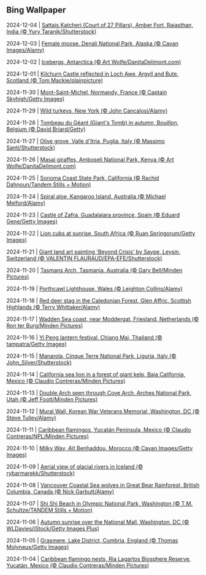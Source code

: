 ## Bing Wallpaper
2024-12-04 | [Sattais Katcheri (Court of 27 Pillars), Amber Fort, Rajasthan, India (© Yury Taranik/Shutterstock)](./wallpaper/2024-12-04.jpg) 

2024-12-03 | [Female moose, Denali National Park, Alaska (© Cavan Images/Alamy)](./wallpaper/2024-12-03.jpg) 

2024-12-02 | [Icebergs, Antarctica (© Art Wolfe/DanitaDelimont.com)](./wallpaper/2024-12-02.jpg) 

2024-12-01 | [Kilchurn Castle reflected in Loch Awe, Argyll and Bute, Scotland (© Tom Mackie/plainpicture)](./wallpaper/2024-12-01.jpg) 

2024-11-30 | [Mont-Saint-Michel, Normandy, France (© Captain Skyhigh/Getty Images)](./wallpaper/2024-11-30.jpg) 

2024-11-29 | [Wild turkeys, New York (© John Cancalosi/Alamy)](./wallpaper/2024-11-29.jpg) 

2024-11-28 | [Tombeau du Géant (Giant's Tomb) in autumn, Bouillon, Belgium (© David Briard/Getty)](./wallpaper/2024-11-28.jpg) 

2024-11-27 | [Olive grove, Valle d'Itria, Puglia, Italy (© Massimo Santi/Shutterstock)](./wallpaper/2024-11-27.jpg) 

2024-11-26 | [Masai giraffes, Amboseli National Park, Kenya (© Art Wolfe/DanitaDelimont.com)](./wallpaper/2024-11-26.jpg) 

2024-11-25 | [Sonoma Coast State Park, California (© Rachid Dahnoun/Tandem Stills + Motion)](./wallpaper/2024-11-25.jpg) 

2024-11-24 | [Spiral aloe, Kangaroo Island, Australia (© Michael Melford/Alamy)](./wallpaper/2024-11-24.jpg) 

2024-11-23 | [Castle of Zafra, Guadalajara province, Spain (© Eduard Gene/Getty Images)](./wallpaper/2024-11-23.jpg) 

2024-11-22 | [Lion cubs at sunrise, South Africa (© Ruan Springorum/Getty Images)](./wallpaper/2024-11-22.jpg) 

2024-11-21 | [Giant land art painting 'Beyond Crisis' by Saype, Leysin, Switzerland (© VALENTIN FLAURAUD/EPA-EFE/Shutterstock)](./wallpaper/2024-11-21.jpg) 

2024-11-20 | [Tasmans Arch, Tasmania, Australia (© Gary Bell/Minden Pictures)](./wallpaper/2024-11-20.jpg) 

2024-11-19 | [Porthcawl Lighthouse, Wales (© Leighton Collins/Alamy)](./wallpaper/2024-11-19.jpg) 

2024-11-18 | [Red deer stag in the Caledonian Forest, Glen Affric, Scottish Highlands (© Terry Whittaker/Alamy)](./wallpaper/2024-11-18.jpg) 

2024-11-17 | [Wadden Sea coast, near Moddergat, Friesland, Netherlands (© Ron ter Burg/Minden Pictures)](./wallpaper/2024-11-17.jpg) 

2024-11-16 | [Yi Peng lantern festival, Chiang Mai, Thailand (© tampatra/Getty Images)](./wallpaper/2024-11-16.jpg) 

2024-11-15 | [Manarola, Cinque Terre National Park, Liguria, Italy (© John_Silver/Shutterstock)](./wallpaper/2024-11-15.jpg) 

2024-11-14 | [California sea lion in a forest of giant kelp, Baja California, Mexico (© Claudio Contreras/Minden Pictures)](./wallpaper/2024-11-14.jpg) 

2024-11-13 | [Double Arch seen through Cove Arch, Arches National Park, Utah (© Jeff Foott/Minden Pictures)](./wallpaper/2024-11-13.jpg) 

2024-11-12 | [Mural Wall, Korean War Veterans Memorial, Washington, DC (© Steve Tulley/Alamy)](./wallpaper/2024-11-12.jpg) 

2024-11-11 | [Caribbean flamingos, Yucatán Peninsula, Mexico (© Claudio Contreras/NPL/Minden Pictures)](./wallpaper/2024-11-11.jpg) 

2024-11-10 | [Milky Way, Aït Benhaddou, Morocco (© Cavan Images/Getty Images)](./wallpaper/2024-11-10.jpg) 

2024-11-09 | [Aerial view of glacial rivers in Iceland (© rybarmarekk/Shutterstock)](./wallpaper/2024-11-09.jpg) 

2024-11-08 | [Vancouver Coastal Sea wolves in Great Bear Rainforest, British Columbia, Canada (© Nick Garbutt/Alamy)](./wallpaper/2024-11-08.jpg) 

2024-11-07 | [Shi Shi Beach in Olympic National Park, Washington (© T.M. Schultze/TANDEM Stills + Motion)](./wallpaper/2024-11-07.jpg) 

2024-11-06 | [Autumn sunrise over the National Mall, Washington, DC (© WLDavies/iStock/Getty Images Plus)](./wallpaper/2024-11-06.jpg) 

2024-11-05 | [Grasmere, Lake District, Cumbria, England (© Thomas Molyneux/Getty Images)](./wallpaper/2024-11-05.jpg) 

2024-11-04 | [Caribbean flamingo nests, Ría Lagartos Biosphere Reserve, Yucatán, Mexico (© Claudio Contreras/Minden Pictures)](./wallpaper/2024-11-04.jpg) 


